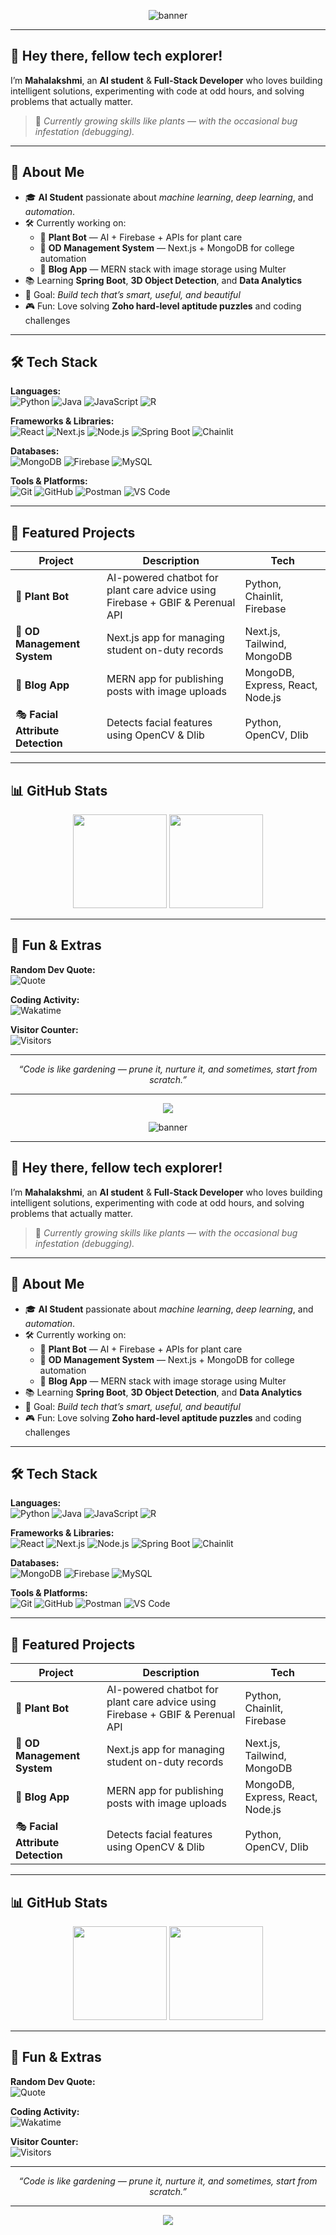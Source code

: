 <!-- Banner -->
<p align="center">
  <img src="https://capsule-render.vercel.app/api?type=waving&color=0:36D1DC,100:5B86E5&height=200&section=header&text=Mahalakshmi%20E&fontSize=40&fontColor=ffffff&animation=fadeIn" alt="banner"/>
</p>

---

## 👋 Hey there, fellow tech explorer!

I’m **Mahalakshmi**, an **AI student** & **Full-Stack Developer** who loves building intelligent solutions, experimenting with code at odd hours, and solving problems that actually matter.

> 🌱 *Currently growing skills like plants — with the occasional bug infestation (debugging).*

---

## 🧭 About Me  
- 🎓 **AI Student** passionate about *machine learning*, *deep learning*, and *automation*.  
- 🛠 Currently working on:
  - 🌿 **Plant Bot** — AI + Firebase + APIs for plant care  
  - 🏫 **OD Management System** — Next.js + MongoDB for college automation  
  - 📰 **Blog App** — MERN stack with image storage using Multer  
- 📚 Learning **Spring Boot**, **3D Object Detection**, and **Data Analytics**  
- 🎯 Goal: *Build tech that’s smart, useful, and beautiful*  
- 🎮 Fun: Love solving **Zoho hard-level aptitude puzzles** and coding challenges  

---

## 🛠 Tech Stack

**Languages:**  
![Python](https://img.shields.io/badge/-Python-3776AB?style=flat-square&logo=python&logoColor=white)
![Java](https://img.shields.io/badge/-Java-007396?style=flat-square&logo=java&logoColor=white)
![JavaScript](https://img.shields.io/badge/-JavaScript-F7DF1E?style=flat-square&logo=javascript&logoColor=black)
![R](https://img.shields.io/badge/-R-276DC3?style=flat-square&logo=r&logoColor=white)

**Frameworks & Libraries:**  
![React](https://img.shields.io/badge/-React-61DAFB?style=flat-square&logo=react&logoColor=black)
![Next.js](https://img.shields.io/badge/-Next.js-000000?style=flat-square&logo=next.js)
![Node.js](https://img.shields.io/badge/-Node.js-339933?style=flat-square&logo=node.js&logoColor=white)
![Spring Boot](https://img.shields.io/badge/-Spring%20Boot-6DB33F?style=flat-square&logo=springboot&logoColor=white)
![Chainlit](https://img.shields.io/badge/-Chainlit-2C2C2C?style=flat-square&logo=python&logoColor=white)

**Databases:**  
![MongoDB](https://img.shields.io/badge/-MongoDB-47A248?style=flat-square&logo=mongodb&logoColor=white)
![Firebase](https://img.shields.io/badge/-Firebase-FFCA28?style=flat-square&logo=firebase&logoColor=black)
![MySQL](https://img.shields.io/badge/-MySQL-4479A1?style=flat-square&logo=mysql&logoColor=white)

**Tools & Platforms:**  
![Git](https://img.shields.io/badge/-Git-F05032?style=flat-square&logo=git&logoColor=white)
![GitHub](https://img.shields.io/badge/-GitHub-181717?style=flat-square&logo=github)
![Postman](https://img.shields.io/badge/-Postman-FF6C37?style=flat-square&logo=postman&logoColor=white)
![VS Code](https://img.shields.io/badge/-VS%20Code-007ACC?style=flat-square&logo=visual-studio-code&logoColor=white)

---

## 📌 Featured Projects

| Project | Description | Tech |
|---------|-------------|------|
| 🌿 **Plant Bot** | AI-powered chatbot for plant care advice using Firebase + GBIF & Perenual API | Python, Chainlit, Firebase |
| 🏫 **OD Management System** | Next.js app for managing student on-duty records | Next.js, Tailwind, MongoDB |
| 📰 **Blog App** | MERN app for publishing posts with image uploads | MongoDB, Express, React, Node.js |
| 🎭 **Facial Attribute Detection** | Detects facial features using OpenCV & Dlib | Python, OpenCV, Dlib |

---

## 📊 GitHub Stats

<p align="center">
  <img src="https://github-readme-stats.vercel.app/api?username=YOUR-USERNAME&show_icons=true&theme=tokyonight" height="150" />
  <img src="https://github-readme-streak-stats.herokuapp.com?user=YOUR-USERNAME&theme=tokyonight" height="150" />
</p>

---

## 🎯 Fun & Extras

**Random Dev Quote:**  
![Quote](https://quotes-github-readme.vercel.app/api?type=horizontal&theme=radical)

**Coding Activity:**  
![Wakatime](https://github-readme-stats.vercel.app/api/wakatime?username=YOUR_WAKATIME_USERNAME&theme=tokyonight)

**Visitor Counter:**  
![Visitors](https://komarev.com/ghpvc/?username=YOUR-USERNAME&color=blue&style=flat-square)

---

<p align="center">
  <i>“Code is like gardening — prune it, nurture it, and sometimes, start from scratch.”</i>
</p>

---

<!-- Footer -->
<p align="center">
  <img src="https://capsule-render.vercel.app/api?type=waving&color=0:36D1DC,100:5B86E5&height=120&section=footer"/>
</p>
<!-- Banner -->
<p align="center">
  <img src="https://capsule-render.vercel.app/api?type=waving&color=0:36D1DC,100:5B86E5&height=200&section=header&text=Mahalakshmi%20E&fontSize=40&fontColor=ffffff&animation=fadeIn" alt="banner"/>
</p>

---

## 👋 Hey there, fellow tech explorer!

I’m **Mahalakshmi**, an **AI student** & **Full-Stack Developer** who loves building intelligent solutions, experimenting with code at odd hours, and solving problems that actually matter.

> 🌱 *Currently growing skills like plants — with the occasional bug infestation (debugging).*

---

## 🧭 About Me  
- 🎓 **AI Student** passionate about *machine learning*, *deep learning*, and *automation*.  
- 🛠 Currently working on:
  - 🌿 **Plant Bot** — AI + Firebase + APIs for plant care  
  - 🏫 **OD Management System** — Next.js + MongoDB for college automation  
  - 📰 **Blog App** — MERN stack with image storage using Multer  
- 📚 Learning **Spring Boot**, **3D Object Detection**, and **Data Analytics**  
- 🎯 Goal: *Build tech that’s smart, useful, and beautiful*  
- 🎮 Fun: Love solving **Zoho hard-level aptitude puzzles** and coding challenges  

---

## 🛠 Tech Stack

**Languages:**  
![Python](https://img.shields.io/badge/-Python-3776AB?style=flat-square&logo=python&logoColor=white)
![Java](https://img.shields.io/badge/-Java-007396?style=flat-square&logo=java&logoColor=white)
![JavaScript](https://img.shields.io/badge/-JavaScript-F7DF1E?style=flat-square&logo=javascript&logoColor=black)
![R](https://img.shields.io/badge/-R-276DC3?style=flat-square&logo=r&logoColor=white)

**Frameworks & Libraries:**  
![React](https://img.shields.io/badge/-React-61DAFB?style=flat-square&logo=react&logoColor=black)
![Next.js](https://img.shields.io/badge/-Next.js-000000?style=flat-square&logo=next.js)
![Node.js](https://img.shields.io/badge/-Node.js-339933?style=flat-square&logo=node.js&logoColor=white)
![Spring Boot](https://img.shields.io/badge/-Spring%20Boot-6DB33F?style=flat-square&logo=springboot&logoColor=white)
![Chainlit](https://img.shields.io/badge/-Chainlit-2C2C2C?style=flat-square&logo=python&logoColor=white)

**Databases:**  
![MongoDB](https://img.shields.io/badge/-MongoDB-47A248?style=flat-square&logo=mongodb&logoColor=white)
![Firebase](https://img.shields.io/badge/-Firebase-FFCA28?style=flat-square&logo=firebase&logoColor=black)
![MySQL](https://img.shields.io/badge/-MySQL-4479A1?style=flat-square&logo=mysql&logoColor=white)

**Tools & Platforms:**  
![Git](https://img.shields.io/badge/-Git-F05032?style=flat-square&logo=git&logoColor=white)
![GitHub](https://img.shields.io/badge/-GitHub-181717?style=flat-square&logo=github)
![Postman](https://img.shields.io/badge/-Postman-FF6C37?style=flat-square&logo=postman&logoColor=white)
![VS Code](https://img.shields.io/badge/-VS%20Code-007ACC?style=flat-square&logo=visual-studio-code&logoColor=white)

---

## 📌 Featured Projects

| Project | Description | Tech |
|---------|-------------|------|
| 🌿 **Plant Bot** | AI-powered chatbot for plant care advice using Firebase + GBIF & Perenual API | Python, Chainlit, Firebase |
| 🏫 **OD Management System** | Next.js app for managing student on-duty records | Next.js, Tailwind, MongoDB |
| 📰 **Blog App** | MERN app for publishing posts with image uploads | MongoDB, Express, React, Node.js |
| 🎭 **Facial Attribute Detection** | Detects facial features using OpenCV & Dlib | Python, OpenCV, Dlib |

---

## 📊 GitHub Stats

<p align="center">
  <img src="https://github-readme-stats.vercel.app/api?username=YOUR-USERNAME&show_icons=true&theme=tokyonight" height="150" />
  <img src="https://github-readme-streak-stats.herokuapp.com?user=YOUR-USERNAME&theme=tokyonight" height="150" />
</p>

---

## 🎯 Fun & Extras

**Random Dev Quote:**  
![Quote](https://quotes-github-readme.vercel.app/api?type=horizontal&theme=radical)

**Coding Activity:**  
![Wakatime](https://github-readme-stats.vercel.app/api/wakatime?username=YOUR_WAKATIME_USERNAME&theme=tokyonight)

**Visitor Counter:**  
![Visitors](https://komarev.com/ghpvc/?username=YOUR-USERNAME&color=blue&style=flat-square)

---

<p align="center">
  <i>“Code is like gardening — prune it, nurture it, and sometimes, start from scratch.”</i>
</p>

---

<!-- Footer -->
<p align="center">
  <img src="https://capsule-render.vercel.app/api?type=waving&color=0:36D1DC,100:5B86E5&height=120&section=footer"/>
</p>
